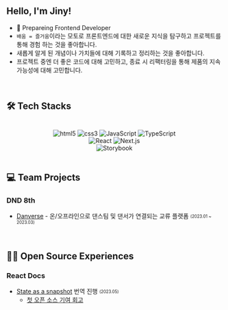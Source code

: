 ## Hello, I'm Jiny!

- 🌱 Prepareing Frontend Developer
- `배움 = 즐거움`이라는 모토로 프론트엔드에 대한 새로운 지식을 탐구하고 프로젝트를 통해 경험 하는 것을 좋아합니다.
- 새롭게 알게 된 개념이나 가치들에 대해 기록하고 정리하는 것을 좋아합니다.
- 프로젝트 중엔 더 좋은 코드에 대해 고민하고, 종료 시 리팩터링을 통해 제품의 지속 가능성에 대해 고민합니다.

 <br/> 

## 🛠️ Tech Stacks

 <br/> 

<div>
  <div>
    <div align="center">
      <img alt="html5" src="https://img.shields.io/badge/-HTML5-E34F26?style=flat-square&logo=html5&logoColor=white" />
      <img alt="css3" src="https://img.shields.io/badge/-CSS3-1572B6?style=flat-square&logo=css3&logoColor=white" />
      <img alt="JavaScript" src="https://img.shields.io/badge/-JavaScript-F7DF1E?style=flat-square&logo=javascript&logoColor=white" />
      <img alt="TypeScript" src="https://img.shields.io/badge/-TypeScript-3178C6?style=flat-square&logo=typescript&logoColor=white" />
    </div>
    <div align="center">
      <img alt="React" src="https://img.shields.io/badge/-React-45b8d8?style=flat-square&logo=react&logoColor=white" />
      <img alt="Next.js" src="https://img.shields.io/badge/-Next.js-000000?style=flat-square&logo=next.js&logoColor=white" />
    </div>
    <div align="center">
      <img alt="Storybook" src="https://img.shields.io/badge/StoryBook-FF4785?style=flat-square&logo=StoryBook&logoColor=white"/>
      </div/>
    </div>
    
 <br/>      
  
## 💻 Team Projects 
  
### DND 8th
- [Danverse](https://github.com/dnd-side-project/dnd-8th-1-frontend) - 온/오프라인으로 댄스팀 및 댄서가 연결되는 교류 플랫폼 <sub><sup>(2023.01 ~ 2023.03)</sup></sub>

<br/>  
    
## 🙆‍♀️ Open Source Experiences
### React Docs
    
- [State as a snapshot](https://github.com/reactjs/ko.react.dev/commit/c3be46227ab03a9008f1fca06e7e6c88d617137a) 번역 진행 <sub><sup>(2023.05)</sup></sub>
  - [첫 오픈 소스 기여 회고](https://velog.io/@jinyoung234/%EC%B2%AB-%EC%98%A4%ED%94%88-%EC%86%8C%EC%8A%A4-%EA%B8%B0%EC%97%AC-%ED%9B%84%EA%B8%B0with-React.dev)
